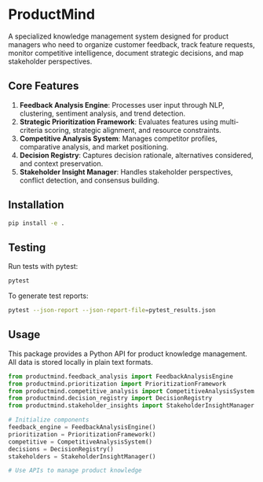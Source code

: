 # ProductMind

A specialized knowledge management system designed for product managers who need to organize customer feedback, track feature requests, monitor competitive intelligence, document strategic decisions, and map stakeholder perspectives.

## Core Features

1. **Feedback Analysis Engine**: Processes user input through NLP, clustering, sentiment analysis, and trend detection.
2. **Strategic Prioritization Framework**: Evaluates features using multi-criteria scoring, strategic alignment, and resource constraints.
3. **Competitive Analysis System**: Manages competitor profiles, comparative analysis, and market positioning.
4. **Decision Registry**: Captures decision rationale, alternatives considered, and context preservation.
5. **Stakeholder Insight Manager**: Handles stakeholder perspectives, conflict detection, and consensus building.

## Installation

```bash
pip install -e .
```

## Testing

Run tests with pytest:

```bash
pytest
```

To generate test reports:

```bash
pytest --json-report --json-report-file=pytest_results.json
```

## Usage

This package provides a Python API for product knowledge management. All data is stored locally in plain text formats.

```python
from productmind.feedback_analysis import FeedbackAnalysisEngine
from productmind.prioritization import PrioritizationFramework
from productmind.competitive_analysis import CompetitiveAnalysisSystem
from productmind.decision_registry import DecisionRegistry
from productmind.stakeholder_insights import StakeholderInsightManager

# Initialize components
feedback_engine = FeedbackAnalysisEngine()
prioritization = PrioritizationFramework()
competitive = CompetitiveAnalysisSystem()
decisions = DecisionRegistry()
stakeholders = StakeholderInsightManager()

# Use APIs to manage product knowledge
```